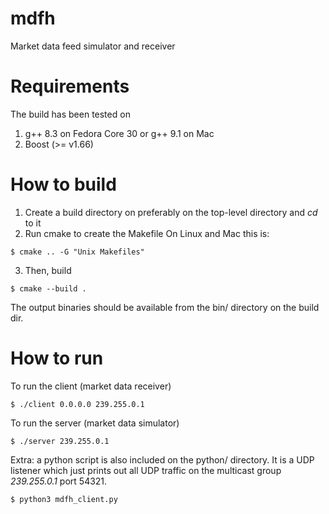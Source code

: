 # mdfh
Market data feed simulator and receiver

# Requirements
The build has been tested on
1. g++ 8.3 on Fedora Core 30 or g++ 9.1 on Mac
2. Boost (>= v1.66)

# How to build
1. Create a build directory on preferably on the top-level directory and _cd_ to it
2. Run cmake to create the Makefile
  On Linux and Mac this is:
  ```
  $ cmake .. -G "Unix Makefiles"
  ```
3. Then, build
  ```
  $ cmake --build .
  ```
  
  The output binaries should be available from the bin/ directory on the build dir.
  
# How to run
To run the client (market data receiver)
  ```
  $ ./client 0.0.0.0 239.255.0.1
  ```
  
To run the server (market data simulator)
  ```
  $ ./server 239.255.0.1
  ```
  
Extra: a python script is also included on the python/ directory. It is a UDP listener which just prints out all UDP traffic on the multicast group _239.255.0.1_ port 54321.
  ```
  $ python3 mdfh_client.py
  ```
